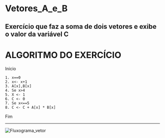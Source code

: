 # Vetores_A_e_B
Exercício que faz a soma de dois vetores e exibe o valor da variável C
------------------------------------------------------
# ALGORITMO DO EXERCÍCIO

Inicio

    1. x==0
    2. x<- x+1
    3. A[x],B[x]
    4. Se x>4 
    5. X <- 1
    6. C <- 0
    7. Se x<==5
    8. C <- C + A[x] * B[x]

Fim    
 
 
------------------------------------------------------
![Fluxograma_vetor](https://user-images.githubusercontent.com/103473067/173267792-ef012aff-24d3-483b-bc5a-1c6975b2c16a.png)

